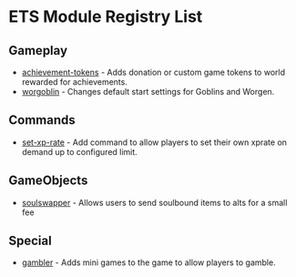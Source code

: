 # ETS Module Registry List

## Gameplay
- [achievement-tokens](gameplay/achievement-tokens/README.md) - Adds donation or custom game tokens to world rewarded for achievements. 
- [worgoblin](gameplay/worgoblin/index.md) - Changes default start settings for Goblins and Worgen. 

## Commands
- [set-xp-rate](commands/set-xp-rate/README.md) - Add command to allow players to set their own xprate on demand up to configured limit. 

## GameObjects
- [soulswapper](gameobjects/soulswapper/README.md) - Allows users to send soulbound items to alts for a small fee

## Special
- [gambler](special/gambler/README.md) - Adds mini games to the game to allow players to gamble. 

